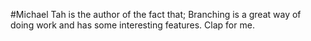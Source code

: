 #Michael Tah is the author of the fact that;
Branching is a great way of doing work and has some interesting features. Clap for me.

